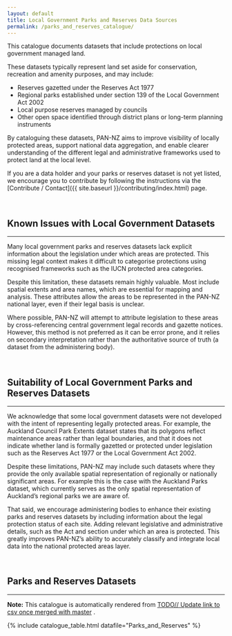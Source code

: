 ```yaml
---
layout: default
title: Local Government Parks and Reserves Data Sources
permalink: /parks_and_reserves_catalogue/
---
```



This catalogue documents datasets that include protections on local government 
managed land. 

These datasets typically represent land set aside for conservation, 
recreation and amenity purposes, and may include:
* Reserves gazetted under the Reserves Act 1977
* Regional parks established under section 139 of the Local Government Act 2002
* Local purpose reserves managed by councils
* Other open space identified through district plans or long-term planning instruments

By cataloguing these datasets, PAN-NZ aims to improve visibility of locally protected areas, 
support national data aggregation, and enable clearer understanding of the different legal and 
administrative frameworks used to protect land at the local level.

If you are a data holder and your parks or reserves dataset is not yet listed, we encourage
you to contribute by following the instructions via 
the [Contribute / Contact]({{ site.baseurl }}/contributing/index.html) page. 

<br>

## Known Issues with Local Government Datasets
---
Many local government parks and reserves datasets lack explicit information about the legislation under 
which areas are protected. This missing legal context makes it difficult to categorise 
protections using recognised frameworks such as the IUCN protected area categories.

Despite this limitation, these datasets remain highly valuable. Most include spatial extents 
and area names, which are essential for mapping and analysis. These attributes allow the 
areas to be represented in the PAN-NZ national layer, even if their legal basis is unclear.

Where possible, PAN-NZ will attempt to attribute legislation to these areas by cross-referencing 
central government legal records and gazette notices. However, this method is not preferred as it can be error prone, 
and it relies on secondary interpretation rather than the authoritative source of truth (a dataset from the administering body).


<br>

## Suitability of Local Government Parks and Reserves Datasets
--- 
We acknowledge that some local government datasets were not developed with the intent of 
representing legally protected areas. For example, the Auckland Council Park Extents 
dataset states that its polygons reflect maintenance areas rather than legal boundaries,
 and that it does not indicate whether land is formally gazetted or protected under 
 legislation such as the Reserves Act 1977 or the Local Government Act 2002.

Despite these limitations, PAN-NZ may include such datasets where they provide the only 
available spatial representation of regionally or nationally significant areas. For example this is 
the case with the Auckland Parks dataset, which currently serves as the only spatial 
representation of Auckland’s regional parks we are aware of.

That said, we encourage administering bodies to enhance their existing parks and reserves 
datasets by including information about the legal protection status of each site. Adding 
relevant legislative and administrative details, such as the Act and section under which 
an area is protected. This greatly improves PAN-NZ’s ability to accurately classify and 
integrate local data into the national protected areas layer.


<br>

## Parks and Reserves Datasets
---

<div class="tip-box">
  <strong>Note:</strong> This catalogue is automatically rendered from 
  <a href="_data/Parks_and_Reserves.csv">TODO// Update link to csv once merged with master</a> .
</div>


<!-- <div class="tip-box">
  <strong>Contributing:</strong> Please see 
  <a href="{{ site.baseurl }}/contributing/index.html">Contribute / Contact</a> 
  for information on contributing and how you can update this table.
</div> -->




{% include catalogue_table.html datafile="Parks_and_Reserves" %}

